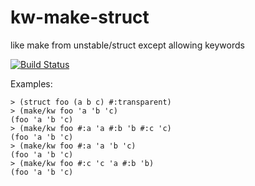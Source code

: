 kw-make-struct
==============

like make from unstable/struct except allowing keywords

[![Build Status](https://travis-ci.org/AlexKnauth/kw-make-struct.png?branch=master)](https://travis-ci.org/AlexKnauth/kw-make-struct)

Examples:
```racket
> (struct foo (a b c) #:transparent)
> (make/kw foo 'a 'b 'c)
(foo 'a 'b 'c)
> (make/kw foo #:a 'a #:b 'b #:c 'c)
(foo 'a 'b 'c)
> (make/kw foo #:a 'a 'b 'c)
(foo 'a 'b 'c)
> (make/kw foo #:c 'c 'a #:b 'b)
(foo 'a 'b 'c)
```
